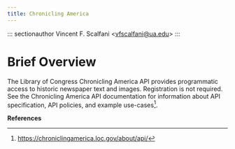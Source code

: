 ```yaml
---
title: Chronicling America
---
```


::: sectionauthor
Vincent F. Scalfani \<<vfscalfani@ua.edu>\>
:::

# Brief Overview

The Library of Congress Chronicling America API provides programmatic
access to historic newspaper text and images. Registration is not
required. See the Chronicling America API documentation for information
about API specification, API policies, and example use-cases[^1].

**References**

[^1]: <https://chroniclingamerica.loc.gov/about/api/>
